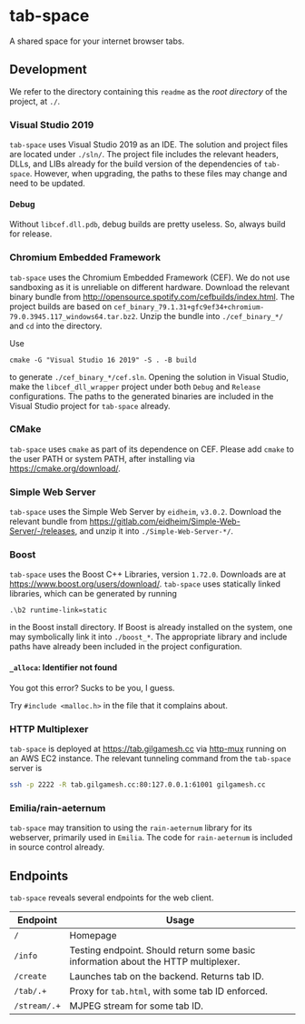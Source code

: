 # tab-space

A shared space for your internet browser tabs.

## Development

We refer to the directory containing this `readme` as the *root directory* of the project, at `./`.

### Visual Studio 2019

`tab-space` uses Visual Studio 2019 as an IDE. The solution and project files are located under `./sln/`. The project file includes the relevant headers, DLLs, and LIBs already for the build version of the dependencies of `tab-space`. However, when upgrading, the paths to these files may change and need to be updated.

#### Debug

Without `libcef.dll.pdb`, debug builds are pretty useless. So, always build for release.

### Chromium Embedded Framework

`tab-space` uses the Chromium Embedded Framework (CEF). We do not use sandboxing as it is unreliable on different hardware. Download the relevant binary bundle from <http://opensource.spotify.com/cefbuilds/index.html>. The project builds are based on `cef_binary_79.1.31+gfc9ef34+chromium-79.0.3945.117_windows64.tar.bz2`. Unzip the bundle into `./cef_binary_*/` and `cd` into the directory.

Use

```batch
cmake -G "Visual Studio 16 2019" -S . -B build
```

to generate `./cef_binary_*/cef.sln`. Opening the solution in Visual Studio, make the `libcef_dll_wrapper` project under both `Debug` and `Release` configurations. The paths to the generated binaries are included in the Visual Studio project for `tab-space` already.

### CMake

`tab-space` uses `cmake` as part of its dependence on CEF. Please add `cmake` to the user PATH or system PATH, after installing via <https://cmake.org/download/>.

### Simple Web Server

`tab-space` uses the Simple Web Server by `eidheim`, `v3.0.2`. Download the relevant bundle from <https://gitlab.com/eidheim/Simple-Web-Server/-/releases>, and unzip it into `./Simple-Web-Server-*/`.

### Boost

`tab-space` uses the Boost C++ Libraries, version `1.72.0`. Downloads are at <https://www.boost.org/users/download/>. `tab-space` uses statically linked libraries, which can be generated by running

```batch
.\b2 runtime-link=static
```

in the Boost install directory. If Boost is already installed on the system, one may symbolically link it into `./boost_*`. The appropriate library and include paths have already been included in the project configuration.

#### `_alloca`: Identifier not found

You got this error? Sucks to be you, I guess.

Try `#include <malloc.h>` in the file that it complains about.

### HTTP Multiplexer

`tab-space` is deployed at <https://tab.gilgamesh.cc> via [http-mux](https://github.com/GilgameshxZero/http-mux) running on an AWS EC2 instance. The relevant tunneling command from the `tab-space` server is

```bash
ssh -p 2222 -R tab.gilgamesh.cc:80:127.0.0.1:61001 gilgamesh.cc
```

### Emilia/rain-aeternum

`tab-space` may transition to using the `rain-aeternum` library for its webserver, primarily used in `Emilia`. The code for `rain-aeternum` is included in source control already.

## Endpoints

`tab-space` reveals several endpoints for the web client.

Endpoint|Usage
-|-
`/`|Homepage
`/info`|Testing endpoint. Should return some basic information about the HTTP multiplexer.
`/create`|Launches tab on the backend. Returns tab ID.
`/tab/.+`|Proxy for `tab.html`, with some tab ID enforced.
`/stream/.+`|MJPEG stream for some tab ID.
